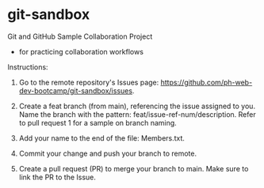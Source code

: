 # git-sandbox
Git and GitHub Sample Collaboration Project
- for practicing collaboration workflows

Instructions:

1. Go to the remote repository's Issues page: https://github.com/ph-web-dev-bootcamp/git-sandbox/issues.


2. Create a feat branch (from main), referencing the issue assigned to you. Name the branch with the pattern: feat/issue-ref-num/description. Refer to pull request 1 for a sample on branch naming.

3. Add your name to the end of the file: Members.txt.

4. Commit your change and push your branch to remote.

5. Create a pull request (PR) to merge your branch to main. Make sure to link the PR to the Issue.
